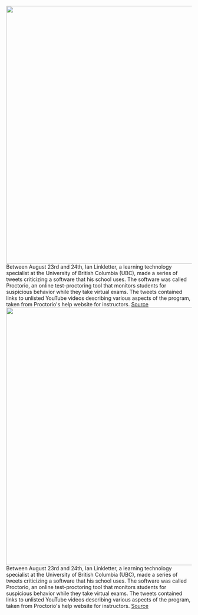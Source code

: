 <img src='https://cdn.vox-cdn.com/thumbor/nt-3tB9yvJe9JaXUzHdsTKHCt-E=/0x0:5699x3799/1200x800/filters:focal(2395x1445:3305x2355)/cdn.vox-cdn.com/uploads/chorus_image/image/67673823/1228939370.jpg.0.jpg' width='700px' /><br/>
Between August 23rd and 24th, Ian Linkletter, a learning technology specialist at the University of British Columbia (UBC), made a series of tweets criticizing a software that his school uses. The software was called Proctorio, an online test-proctoring tool that monitors students for suspicious behavior while they take virtual exams. The tweets contained links to unlisted YouTube videos describing various aspects of the program, taken from Proctorio's help website for instructors.
<a href='https://www.theverge.com/2020/10/22/21526792/proctorio-online-test-proctoring-lawsuit-universities-students-coronavirus'> Source <a/><img src='https://cdn.vox-cdn.com/thumbor/nt-3tB9yvJe9JaXUzHdsTKHCt-E=/0x0:5699x3799/1200x800/filters:focal(2395x1445:3305x2355)/cdn.vox-cdn.com/uploads/chorus_image/image/67673823/1228939370.jpg.0.jpg' width='700px' /><br/>
Between August 23rd and 24th, Ian Linkletter, a learning technology specialist at the University of British Columbia (UBC), made a series of tweets criticizing a software that his school uses. The software was called Proctorio, an online test-proctoring tool that monitors students for suspicious behavior while they take virtual exams. The tweets contained links to unlisted YouTube videos describing various aspects of the program, taken from Proctorio's help website for instructors.
<a href='https://www.theverge.com/2020/10/22/21526792/proctorio-online-test-proctoring-lawsuit-universities-students-coronavirus'> Source <a/>